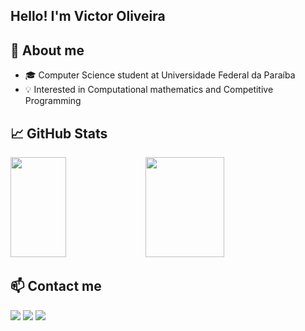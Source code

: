 ## Hello! I'm Victor Oliveira

## 🧠 About me

- 🎓 Computer Science student at Universidade Federal da Paraíba
- 💡  Interested in Computational mathematics and Competitive Programming

## 📈 GitHub Stats

<div>
  <img height="160em" width="42%" src="https://github-readme-stats.vercel.app/api?username=EuVictorOliveira&show_icons=true&theme=shades-of-purple" />
  <img height="160em" width="50%" src="https://github-readme-stats.vercel.app/api/top-langs/?username=EuVictorOliveira&layout=compact&theme=shades-of-purple" />
</div>

## 📫 Contact me

<div> 
  <a href="https://instagram.com/overvictor_" target="_blank"><img src="https://img.shields.io/badge/-Instagram-%23E4405F?style=for-the-badge&logo=instagram&logoColor=white" target="_blank"></a>
  <a href = "mailto:victoroliver249@gmail.com"><img src="https://img.shields.io/badge/-Gmail-%23333?style=for-the-badge&logo=gmail&logoColor=white" target="_blank"></a>
  <a href="https://www.linkedin.com/in/victor-oliveira-197559315/" target="_blank"><img src="https://img.shields.io/badge/-LinkedIn-%230077B5?style=for-the-badge&logo=linkedin&logoColor=white" target="_blank"></a> 
</div>
